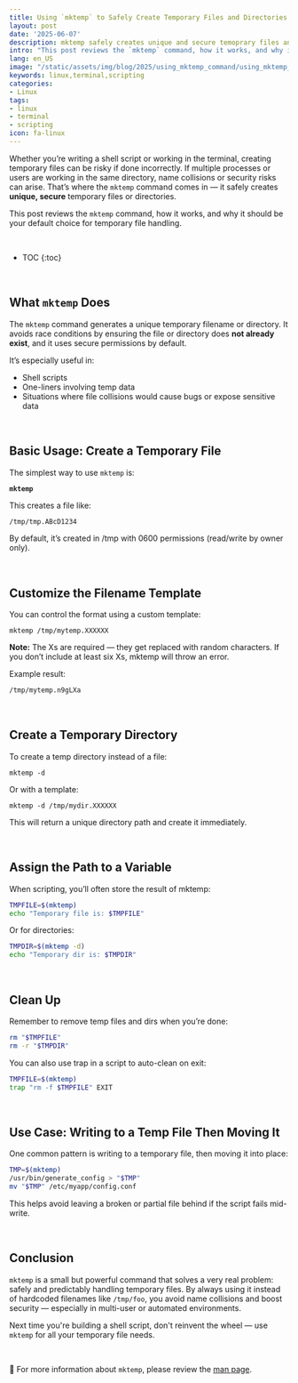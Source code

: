 ```yaml
---
title: Using `mktemp` to Safely Create Temporary Files and Directories
layout: post
date: '2025-06-07'
description: mktemp safely creates unique and secure temoprary files and directories.
intro: "This post reviews the `mktemp` command, how it works, and why it should be your default choice for temporary file handling." 
lang: en_US
image: "/static/assets/img/blog/2025/using_mktemp_command/using_mktemp_command.jpg"
keywords: linux,terminal,scripting
categories:
- Linux
tags:
- linux
- terminal
- scripting
icon: fa-linux
---
```


Whether you’re writing a shell script or working in the terminal, creating temporary files can be risky if done incorrectly. If multiple processes or users are working in the same directory, name collisions or security risks can arise. That’s where the `mktemp` command comes in — it safely creates **unique, secure** temporary files or directories.

This post reviews the `mktemp` command, how it works, and why it should be your default choice for temporary file handling.

<br>

* TOC 
{:toc}

<br>

## What `mktemp` Does

The `mktemp` command generates a unique temporary filename or directory. It avoids race conditions by ensuring the file or directory does **not already exist**, and it uses secure permissions by default.

It’s especially useful in:

- Shell scripts
- One-liners involving temp data
- Situations where file collisions would cause bugs or expose sensitive data

<br>

## Basic Usage: Create a Temporary File

The simplest way to use `mktemp` is:

**`mktemp`**

This creates a file like:

```bash
/tmp/tmp.ABcD1234
```

By default, it’s created in /tmp with 0600 permissions (read/write by owner only).

<br>

## Customize the Filename Template

You can control the format using a custom template:

`mktemp /tmp/mytemp.XXXXXX`

**Note:** The Xs are required — they get replaced with random characters. If you don’t include at least six Xs, mktemp will throw an error.

Example result:

```bash
/tmp/mytemp.n9gLXa
```

<br>

## Create a Temporary Directory

To create a temp directory instead of a file:

`mktemp -d`

Or with a template:

`mktemp -d /tmp/mydir.XXXXXX`

This will return a unique directory path and create it immediately.

<br>

## Assign the Path to a Variable

When scripting, you’ll often store the result of mktemp:

```bash
TMPFILE=$(mktemp)
echo "Temporary file is: $TMPFILE"
```

Or for directories:

```bash
TMPDIR=$(mktemp -d)
echo "Temporary dir is: $TMPDIR"
```

<br>

## Clean Up
Remember to remove temp files and dirs when you’re done:

```bash
rm "$TMPFILE"
rm -r "$TMPDIR"
```

You can also use trap in a script to auto-clean on exit:

```bash
TMPFILE=$(mktemp)
trap "rm -f $TMPFILE" EXIT
```

<br>

## Use Case: Writing to a Temp File Then Moving It

One common pattern is writing to a temporary file, then moving it into place:

```bash
TMP=$(mktemp)
/usr/bin/generate_config > "$TMP"
mv "$TMP" /etc/myapp/config.conf
```

This helps avoid leaving a broken or partial file behind if the script fails mid-write.

<br>

## Conclusion

`mktemp` is a small but powerful command that solves a very real problem: safely and predictably handling temporary files. By always using it instead of hardcoded filenames like `/tmp/foo`, you avoid name collisions and boost security — especially in multi-user or automated environments.

Next time you're building a shell script, don't reinvent the wheel — use `mktemp` for all your temporary file needs.

<br>

📝 For more information about `mktemp`, please review the [man page](https://linux.die.net/man/1/mktemp).